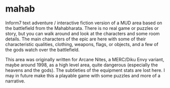 # mahab
Inform7 text adventure / interactive fiction version of a MUD area based on the battlefield from the Mahabharata. 
There is no real game or puzzles or story, but you can walk around and look at the characters and some room details. The main characters of the epic are here with some of their characteristic qualities, clothing, weapons, flags, or objects, and a few of the gods watch over the battlefield. 

This area was originally written for Arcane Nites, a MERC/Diku Envy variant, maybe around 1998, as a high level area, quite dangerous (especially the heavens and the gods). The subtleties of the equipment stats are lost here. I may in future make this a playable game with some puzzles and more of a narrative. 
